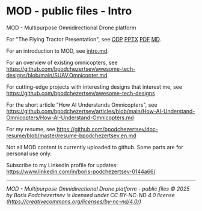 MOD - public files - Intro
==========================

MOD - Multipurpose Omnidirectional Drone platform

For "The Flying Tractor Presentation", see [ODP](FlyingTractorPresentation.odp) [PPTX](FlyingTractorPresentation.pptx) [PDF](FlyingTractorPresentation.pdf) [MD](FlyingTractorPresentation.md).

For an introduction to MOD, see [intro.md](intro.md).

For an overview of existing omnicopters, see <https://github.com/bpodchezertsev/awesome-tech-designs/blob/main/SUAV.Omnicopter.md>

For cutting-edge projects with interesting designs that interest me, see <https://github.com/bpodchezertsev/awesome-tech-designs>

For the short article "How AI Understands Omnicopters", see <https://github.com/bpodchezertsev/articles/blob/main/How-AI-Understand-Omnicopters/How-AI-Understand-Omnicopters.md>

For my resume, see <https://github.com/bpodchezertsev/doc-resume/blob/master/resume-bpodchezertsev.en.md>

Not all MOD content is currently uploaded to github. Some parts are for personal use only.

Subscribe to my LinkedIn profile for updates: https://www.linkedin.com/in/boris-podchezertsev-0144a66/

---
*MOD - Multipurpose Omnidirectional Drone platform - public files © 2025 by Boris Podchezertsev is licensed under CC BY-NC-ND 4.0 license
(https://creativecommons.org/licenses/by-nc-nd/4.0/)*
